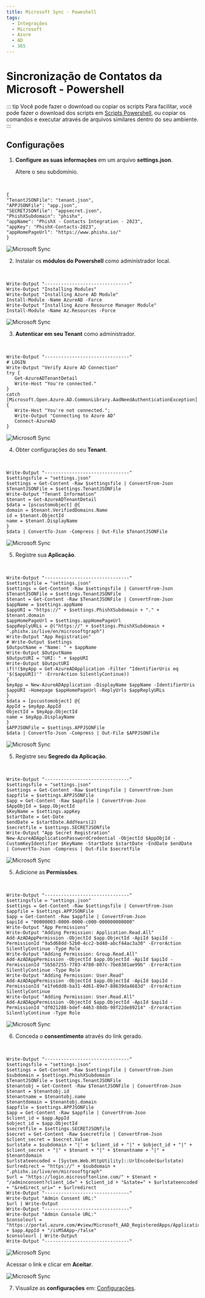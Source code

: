 ```yaml
---
title: Microsoft Sync - Poweshell
tags:
  - Integrações
  - Microsoft
  - Azure
  - AD
  - 365
---
```


# Sincronização de Contatos da Microsoft - Powershell

::: tip Você pode fazer o download ou copiar os scripts
Para facilitar, você pode fazer o download dos scripts em [Scripts Powershell](https://cdn.phishx.io/phishx-docs/microsoft_sync.zip), ou copiar os comandos e executar através de arquivos similares dentro do seu ambiente.
:::

## Configurações

1. **Configure as suas informações** em um arquivo **settings.json**.

   Altere o seu subdomínio.

<br>

   ```
   {
   "TenantJSONFile": "tenant.json",
   "APPJSONFile": "app.json",
   "SECRETJSONfile": "appsecret.json",
   "PhishXSubdomain": "phishx",
   "appName": "PhishX - Contacts Integration - 2023",
   "appKey": "PhishX-Contacts-2023",
   "appHomePageUrl": "https://www.phishx.io/"
   }
   ```

   ![Microsoft Sync](https://cdn.phishx.io/phishx-docs/images/microsoft_sync_000.png)

2. Instalar os **módulos do Powershell** como administrador local.

<br>

   ```
   Write-Output "-------------------------------"
   Write-Output "Installing Modules"
   Write-Output "Installing Azure AD Module"
   Install-Module -Name AzureAD -Force
   Write-Output "Installing Azure Resource Manager Module"
   Install-Module -Name Az.Resources -Force
   ```

   ![Microsoft Sync](https://cdn.phishx.io/phishx-docs/images/microsoft_sync_001.png)

3. **Autenticar em seu Tenant** como administrador.

<br>

   ```
   Write-Output "-------------------------------"
   # LOGIN
   Write-Output "Verify Azure AD Connection"
   try {
      Get-AzureADTenantDetail
      Write-Host "You're connected."
   }
   catch [Microsoft.Open.Azure.AD.CommonLibrary.AadNeedAuthenticationException]
   {
      Write-Host "You're not connected.";
      Write-Output "Connecting to Azure AD"
      Connect-AzureAD
   }
   ```

   ![Microsoft Sync](https://cdn.phishx.io/phishx-docs/images/microsoft_sync_002.png)

4. Obter configurações do seu **Tenant**.

<br>

   ```
   Write-Output "-------------------------------"
   $settingsfile = "settings.json"
   $settings = Get-Content -Raw $settingsfile | ConvertFrom-Json
   $TenantJSONFile = $settings.TenantJSONFile
   Write-Output "Tenant Information"
   $tenant = Get-AzureADTenantDetail
   $data = [pscustomobject] @{
   domain = $tenant.VerifiedDomains.Name
   id = $tenant.ObjectId
   name = $tenant.DisplayName
   }
   $data | ConvertTo-Json -Compress | Out-File $TenantJSONFile
   ```

   ![Microsoft Sync](https://cdn.phishx.io/phishx-docs/images/microsoft_sync_003.png)

5. Registre sua **Aplicação**.

<br>

   ```
   Write-Output "-------------------------------"
   $settingsfile = "settings.json"
   $settings = Get-Content -Raw $settingsfile | ConvertFrom-Json
   $TenantJSONFile = $settings.TenantJSONFile
   $tenant = Get-Content -Raw $TenantJSONFile | ConvertFrom-Json
   $appName = $settings.appName
   $appURI = "https://" + $settings.PhishXSubdomain + "." + $tenant.domain
   $appHomePageUrl = $settings.appHomePageUrl
   $appReplyURLs = @("https://" + $settings.PhishXSubdomain + ".phishx.io/live/en/microsoftgraph")
   Write-Output "App Registration"
   # Write-Output $settings
   $OutputName = "Name: " + $appName
   Write-Output $OutputName
   $OutputURI = "URI: " + $appURI
   Write-Output $OutputURI
   if(!($myApp = Get-AzureADApplication -Filter "IdentifierUris eq '$($appURI)'" -ErrorAction SilentlyContinue))
   {
   $myApp = New-AzureADApplication -DisplayName $appName -IdentifierUris $appURI -Homepage $appHomePageUrl -ReplyUrls $appReplyURLs
   }
   $data = [pscustomobject] @{
   AppId = $myApp.AppId
   ObjectId = $myApp.ObjectId
   name = $myApp.DisplayName
   }
   $APPJSONFile = $settings.APPJSONFile
   $data | ConvertTo-Json -Compress | Out-File $APPJSONFile
   ```

   ![Microsoft Sync](https://cdn.phishx.io/phishx-docs/images/microsoft_sync_004.png)

5. Registre seu **Segredo da Aplicação**.

<br>

   ```
   Write-Output "-------------------------------"
   $settingsfile = "settings.json"
   $settings = Get-Content -Raw $settingsfile | ConvertFrom-Json
   $appfile = $settings.APPJSONFile
   $app = Get-Content -Raw $appfile | ConvertFrom-Json
   $AppObjId = $app.ObjectId
   $KeyName = $settings.appKey
   $startDate = Get-Date
   $endDate = $startDate.AddYears(2)
   $secretfile = $settings.SECRETJSONfile
   Write-Output "App Secret Registration"
   New-AzureADApplicationPasswordCredential -ObjectId $AppObjId -CustomKeyIdentifier $KeyName -StartDate $startDate -EndDate $endDate  | ConvertTo-Json -Compress | Out-File $secretfile
   ```

   ![Microsoft Sync](https://cdn.phishx.io/phishx-docs/images/microsoft_sync_005.png)

5. Adicione as **Permissões**.

<br>

   ```
   Write-Output "-------------------------------"
   $settingsfile = "settings.json"
   $settings = Get-Content -Raw $settingsfile | ConvertFrom-Json
   $appfile = $settings.APPJSONFile
   $app = Get-Content -Raw $appfile | ConvertFrom-Json
   $apiId = "00000003-0000-0000-c000-000000000000"
   Write-Output "App Permissions"
   Write-Output "Adding Permission: Application.Read.All"
   Add-AzADAppPermission -ObjectId $app.ObjectId -ApiId $apiId -PermissionId "9a5d68dd-52b0-4cc2-bd40-abcf44ac3a30" -ErrorAction SilentlyContinue -Type Role
   Write-Output "Adding Permission: Group.Read.All"
   Add-AzADAppPermission -ObjectId $app.ObjectId -ApiId $apiId -PermissionId "5b567255-7703-4780-807c-7be8301ae99b" -ErrorAction SilentlyContinue -Type Role
   Write-Output "Adding Permission: User.Read"
   Add-AzADAppPermission -ObjectId $app.ObjectId -ApiId $apiId -PermissionId "e1fe6dd8-ba31-4d61-89e7-88639da4683d" -ErrorAction SilentlyContinue
   Write-Output "Adding Permission: User.Read.All"
   Add-AzADAppPermission -ObjectId $app.ObjectId -ApiId $apiId -PermissionId "df021288-bdef-4463-88db-98f22de89214" -ErrorAction SilentlyContinue -Type Role
   ```

   ![Microsoft Sync](https://cdn.phishx.io/phishx-docs/images/microsoft_sync_006.png)

6. Conceda o **consentimento** através do link gerado.

<br>

   ```
   Write-Output "-------------------------------"
   $settingsfile = "settings.json"
   $settings = Get-Content -Raw $settingsfile | ConvertFrom-Json
   $subdomain = $settings.PhishXSubdomain
   $TenantJSONFile = $settings.TenantJSONFile
   $tenantobj = Get-Content -Raw $TenantJSONFile | ConvertFrom-Json
   $tenant = $tenantobj.id
   $tenantname = $tenantobj.name
   $tenantdomain = $tenantobj.domain
   $appfile = $settings.APPJSONFile
   $app = Get-Content -Raw $appfile | ConvertFrom-Json
   $client_id = $app.AppId
   $object_id = $app.ObjectId
   $secretfile = $settings.SECRETJSONfile
   $secret = Get-Content -Raw $secretfile | ConvertFrom-Json
   $client_secret = $secret.Value
   $urlstate = $subdomain + "|" + $client_id + "|" + $object_id + "|" + $client_secret + "|" + $tenant + "|" + $tenantname + "|" + $tenantdomain
   $urlstateencoded = [System.Web.HttpUtility]::UrlEncode($urlstate)
   $urlredirect = "https://" + $subdomain + ".phishx.io/live/en/microsoftgraph"
   $url = "https://login.microsoftonline.com/" + $tenant + "/adminconsent?client_id=" + $client_id + "&state=" + $urlstateencoded + "&redirect_uri=" + $urlredirect
   Write-Output "-------------------------------"
   Write-Output "Admin Consent URL:"
   $url | Write-Output
   Write-Output "-------------------------------"
   Write-Output "Admin Console URL:"
   $consoleurl = "https://portal.azure.com/#view/Microsoft_AAD_RegisteredApps/ApplicationMenuBlade/~/Overview/appId/" + $app.AppId + "/isMSAApp~/false"
   $consoleurl | Write-Output
   Write-Output "-------------------------------"
   ```

   ![Microsoft Sync](https://cdn.phishx.io/phishx-docs/images/microsoft_sync_007.png)

   Acessar o link e clicar em **Aceitar**.

   ![Microsoft Sync](https://cdn.phishx.io/phishx-docs/images/microsoft_sync_008.png)

7. Visualize as **configurações** em: [Configurações](settings).
